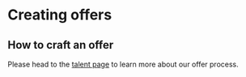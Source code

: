 # Creating offers

## How to craft an offer

Please head to the [talent page](https://about.sourcegraph.com/handbook/talent) to learn more about our offer process.
